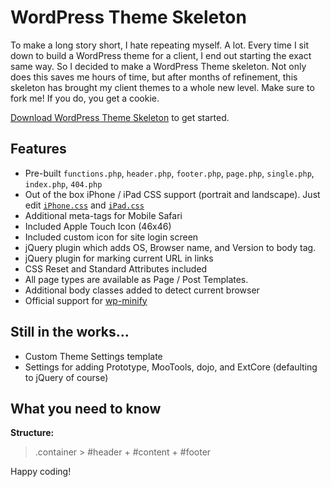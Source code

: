 WordPress Theme Skeleton 
=========

To make a long story short, I hate repeating myself. A lot. Every time I sit down to build a WordPress theme for a client, I end out starting the exact same way. So I decided to make a WordPress Theme skeleton. Not only does this saves me hours of time, but after months of refinement, this skeleton has brought my client themes to a whole new level. 
Make sure to fork me! If you do, you get a cookie.

[Download WordPress Theme Skeleton](http://github.com/kennethreitz/wordpress-theme-skeleton/zipball/HEAD) to get started.


Features
--------

* Pre-built `functions.php`, `header.php`, `footer.php`, `page.php`, `single.php`, `index.php`, `404.php`
* Out of the box iPhone / iPad CSS support (portrait and landscape). Just edit [`iPhone.css`](http://github.com/kennethreitz/wordpress-theme-skeleton/blob/master/css/iphone.css) and [`iPad.css`](http://github.com/kennethreitz/wordpress-theme-skeleton/blob/master/css/ipad.css)
* Additional meta-tags for Mobile Safari
* Included Apple Touch Icon (46x46)
* Included custom icon for site login screen
* jQuery plugin which adds OS, Browser name, and Version to body tag.
* jQuery plugin for marking current URL in links 
* CSS Reset and Standard Attributes included
* All page types are available as Page / Post Templates.
* Additional body classes added to detect current browser
* Official support for [wp-minify](http://omninoggin.com/wordpress-plugins/wp-minify-wordpress-plugin/)


Still in the works...
---------------

* Custom Theme Settings template
* Settings for adding Prototype, MooTools, dojo, and ExtCore (defaulting to jQuery of course)


What you need to know
--------

**Structure:**

> .container > #header + #content + #footer

Happy coding!